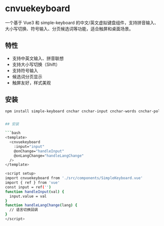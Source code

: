 # cnvuekeyboard

一个基于 Vue3 和 simple-keyboard 的中文/英文虚拟键盘组件，支持拼音输入、大小写切换、符号输入、分页候选词等功能，适合触屏和桌面场景。

## 特性

- 支持中英文输入、拼音联想
- 支持大小写切换（Shift）
- 支持符号输入
- 候选词分页显示
- 触屏友好，样式美观

## 安装

```bash
npm install simple-keyboard cnchar cnchar-input cnchar-words cnchar-poly cnchar-idiom```


## 安装

```bash
<template>
  <cnvuekeyboard
    :input="input"
    @onChange="handleInput"
    @onLangChange="handleLangChange"
  />
</template>

<script setup>
import cnvuekeyboard from './src/components/SimpleKeyboard.vue'
import { ref } from 'vue'
const input = ref('')
function handleInput(val) {
  input.value = val
}
function handleLangChange(lang) {
  // 语言切换回调
}
</script>

